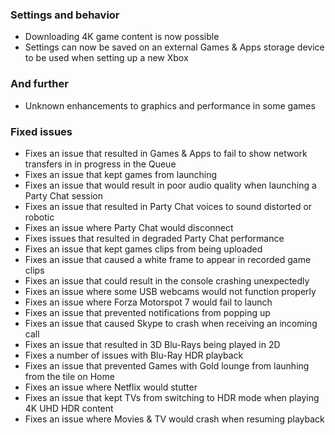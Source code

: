 ### Settings and behavior
- Downloading 4K game content is now possible
- Settings can now be saved on an external Games & Apps storage device to be used when setting up a new Xbox

### And further
- Unknown enhancements to graphics and performance in some games

### Fixed issues
- Fixes an issue that resulted in Games & Apps to fail to show network transfers in in progress in the Queue
- Fixes an issue that kept games from launching
- Fixes an issue that would result in poor audio quality when launching a Party Chat session
- Fixes an issue that resulted in Party Chat voices to sound distorted or robotic
- Fixes an issue where Party Chat would disconnect
- Fixes issues that resulted in degraded Party Chat performance
- Fixes an issue that kept games clips from being uploaded
- Fixes an issue that caused a white frame to appear in recorded game clips
- Fixes an issue that could result in the console crashing unexpectedly
- Fixes an issue where some USB webcams would not function properly
- Fixes an issue where Forza Motorspot 7 would fail to launch
- Fixes an issue that prevented notifications from popping up
- Fixes an issue that caused Skype to crash when receiving an incoming call
- Fixes an issue that resulted in 3D Blu-Rays being played in 2D
- Fixes a number of issues with Blu-Ray HDR playback
- Fixes an issue that prevented Games with Gold lounge from launhing from the tile on Home
- Fixes an issue where Netflix would stutter
- Fixes an issue that kept TVs from switching to HDR mode when playing 4K UHD HDR content
- Fixes an issue where Movies & TV would crash when resuming playback